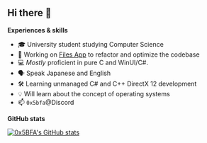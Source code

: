 ## Hi there 👋

**Experiences & skills**

- 🎓 University student studying Computer Science
- 🔭 Working on [Files App](https://files.community) to refactor and optimize the codebase
- 💻 *Mostly* proficient in pure C and WinUI/C#.
- 🗣️ Speak Japanese and English
- 🛠️ Learning unmanaged C# and C++ DirectX 12 development
- 💡 Will learn about the concept of operating systems
- 📫 `0x5bfa`@Discord

**GitHub stats**

[![0x5BFA's GitHub stats](https://github-readme-stats.vercel.app/api?username=0x5BFA)](https://github.com/0x5BFA)
